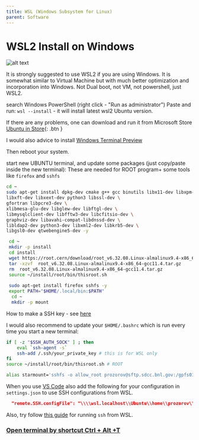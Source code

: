 ```yaml
---
title: WSL (Windows Subsystem for Linux)
parent: Software
---
```


# WSL2 Install on Windows

![alt text](/img/mywsl.png)

It is strongly suggested to use WSL2 if you are using Windows. It is somewhat similar to Virtual Machine but with much better optimization and incorporation into Windows. Not Dual boot, not VM, not powershell, just WSL2.

search Windows PowerShell (right click - "Run as administrator")
Paste and run:
`wsl --install`  - it will install latest wsl2 Ubuntu version.

If there are any problems, one can download and run it from Microsoft Store
[Ubuntu in Store](https://www.microsoft.com/store/productId/9PDXGNCFSCZV?ocid=pdpshare){: .btn }

I would also advice to install [Windows Terminal Preview](https://www.microsoft.com/store/productId/9N8G5RFZ9XK3?ocid=pdpshare)

Then reboot your system.

start new UBUNTU terminal, and update some packages (just copy/paste inside the new terminal):
These are needed for ROOT program+ some tools like `firefox` and `sshfs`

```bash
cd ~
sudo apt-get install dpkg-dev cmake g++ gcc binutils libx11-dev libxpm-dev \
libxft-dev libxext-dev python3 libssl-dev \ 
gfortran libpcre3-dev \
xlibmesa-glu-dev libglew-dev libftgl-dev \
libmysqlclient-dev libfftw3-dev libcfitsio-dev \
graphviz-dev libavahi-compat-libdnssd-dev \
libldap2-dev python3-dev libxml2-dev libkrb5-dev \
libgsl0-dev qtwebengine5-dev -y 

 cd ~
 mkdir -p install 
 cd install 
 wget https://root.cern/download/root_v6.32.08.Linux-almalinux9.4-x86_64-gcc11.4.tar.gz
 tar -xzvf  root_v6.32.08.Linux-almalinux9.4-x86_64-gcc11.4.tar.gz 
 rm  root_v6.32.08.Linux-almalinux9.4-x86_64-gcc11.4.tar.gz
 source ~/install/root/bin/thisroot.sh
 
 sudo apt-get install firefox sshfs -y 
 export PATH="$HOME/.local/bin:$PATH"
  cd ~
  mkdir -p mount
```

How to make a SSH key - see [here](/software/ssh)

I would also recommend to update your `$HOME/.bashrc` which is run every time you start a new terminal:

```bash
if [ -z "$SSH_AUTH_SOCK" ] ; then
    eval `ssh-agent -s`
    ssh-add /.ssh/your_private_key # this is for WSL only   
fi
source ~/install/root/bin/thisroot.sh # ROOT

alias starmount='sshfs -o allow_root prozorov@sftp.sdcc.bnl.gov:/gpfs01/star/pwg/prozorov ~/mount' # alias for mounting STAR 
```

When you use [VS Code](/software/vscode) also add the following for your configuration in `settings.json` to use SSH configurations from WSL.
```json
  "remote.SSH.configFile": "\\\\wsl.localhost\\Ubuntu\\home\\prozorov\\.ssh\\config",
```
Also, try follow [this guide](https://zitseng.com/archives/23322) for running `ssh` from WSL.



### [Open terminal by shortcut Ctrl + Alt +T](https://bishwas.medium.com/use-the-ctrl-alt-t-shortcut-to-open-the-terminal-in-windows-11-bbbfeac9cb85)


